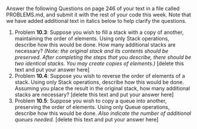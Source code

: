 Answer the following Questions on page 246 of your text in a file called PROBLEMS.md, and submit it with the rest of your code this week. Note that we have added additional text in italics below to help clarify the questions. 

1. Problem __10.3__: Suppose you wish to fill a stack with a copy of another, maintaining the order of elements. Using only Stack operations, describe how this would be done. How many additional stacks are necessary? *(Note: the original stack and its contents should be preserved. After completing the steps that you describe, there should be two identical stacks. You may create copies of elements.)*
    [delete this text and put your answer here]
1. Problem __10.4__: Suppose you wish to reverse the order of elements of a stack. Using only Stack operations, describe how this would be done. Assuming you place the result in the original stack, how many additional stacks are necessary? 
    [delete this text and put your answer here]
1. Problem  __10.5__: Suppose you wish to copy a queue into another, preserving the order of elements. Using only Queue operations, describe how this would be done. *Also indicate the number of additional queues needed.*
    [delete this text and put your answer here]
